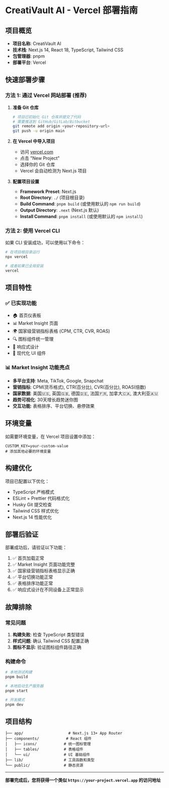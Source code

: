 # CreatiVault AI - Vercel 部署指南

## 项目概览
- **项目名称**: CreatiVault AI
- **技术栈**: Next.js 14, React 18, TypeScript, Tailwind CSS
- **包管理器**: pnpm
- **部署平台**: Vercel

## 快速部署步骤

### 方法 1: 通过 Vercel 网站部署 (推荐)

1. **准备 Git 仓库**
   ```bash
   # 项目已初始化 Git 仓库并提交了代码
   # 需要推送到 GitHub/GitLab/Bitbucket
   git remote add origin <your-repository-url>
   git push -u origin main
   ```

2. **在 Vercel 中导入项目**
   - 访问 [vercel.com](https://vercel.com)
   - 点击 "New Project"
   - 选择你的 Git 仓库
   - Vercel 会自动检测为 Next.js 项目

3. **配置项目设置**
   - **Framework Preset**: Next.js
   - **Root Directory**: `./` (项目根目录)
   - **Build Command**: `pnpm build` (或使用默认的 `npm run build`)
   - **Output Directory**: `.next` (Next.js 默认)
   - **Install Command**: `pnpm install` (或使用默认的 `npm install`)

### 方法 2: 使用 Vercel CLI

如果 CLI 安装成功，可以使用以下命令：

```bash
# 在项目根目录运行
npx vercel

# 或者如果已全局安装
vercel
```

## 项目特性

### ✅ 已实现功能
- 🏠 首页仪表板
- 📊 Market Insight 页面
- 🌍 国家级营销指标表格 (CPM, CTR, CVR, ROAS)
- 🔍 图标组件统一管理
- 📱 响应式设计
- 🎨 现代化 UI 组件

### 📊 Market Insight 功能亮点
- **多平台支持**: Meta, TikTok, Google, Snapchat
- **营销指标**: CPM(货币格式), CTR(百分比), CVR(百分比), ROAS(倍数)
- **国家数据**: 美国🇺🇸, 英国🇬🇧, 德国🇩🇪, 法国🇫🇷, 加拿大🇨🇦, 澳大利亚🇦🇺
- **趋势可视化**: 30天增长趋势迷你图
- **交互功能**: 表格排序、平台切换、悬停效果

## 环境变量

如需要环境变量，在 Vercel 项目设置中添加：

```env
CUSTOM_KEY=your-custom-value
# 添加其他必要的环境变量
```

## 构建优化

项目已配置以下优化：
- TypeScript 严格模式
- ESLint + Prettier 代码格式化
- Husky Git 提交检查
- Tailwind CSS 样式优化
- Next.js 14 性能优化

## 部署后验证

部署成功后，请验证以下功能：
1. ✅ 首页加载正常
2. ✅ Market Insight 页面功能完整
3. ✅ 国家级营销指标表格显示正确
4. ✅ 平台切换功能正常
5. ✅ 表格排序功能正常
6. ✅ 响应式设计在不同设备上正常显示

## 故障排除

### 常见问题
1. **构建失败**: 检查 TypeScript 类型错误
2. **样式问题**: 确认 Tailwind CSS 配置正确
3. **图标不显示**: 验证图标组件路径正确

### 构建命令
```bash
# 本地测试构建
pnpm build

# 本地启动生产服务器
pnpm start

# 开发模式
pnpm dev
```

## 项目结构
```
├── app/                    # Next.js 13+ App Router
├── components/            # React 组件
│   ├── icons/            # 统一图标管理
│   ├── tables/           # 表格组件
│   └── ui/               # UI 基础组件
├── lib/                  # 工具函数和类型
└── public/               # 静态资源
```

---

**部署完成后，您将获得一个类似 `https://your-project.vercel.app` 的访问地址**